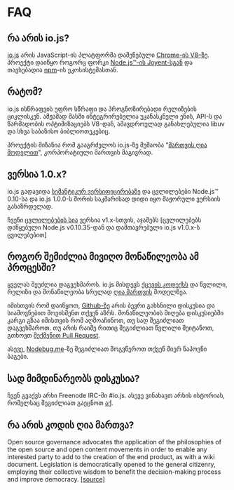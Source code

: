 # FAQ

## რა არის io.js?

[io.js](https://github.com/iojs/io.js) არის JavaScript-ის პლატფორმა დაშენებული [Chrome-ის V8–ზე](http://code.google.com/p/v8/). პროექტი დაიწყო როგორც ფორკი [Node.js™-ის Joyent-სგან](https://nodejs.org/) და თავსებადია [npm](https://www.npmjs.org/)-ის ეკოსისტემასთან.

## რატომ? 

io.js ისწრაფვის უფრო სწრაფი და პროგნოზირებადი რელიზების ციკლისკენ. ამჟამად მასში ინტეგრირებულია უკანასკნელი ენის, API-ს და წარმადობის ოპტიმიზაციებს V8-დან, ამავდროულად განახლებულია libuv და სხვა საბაზისო ბიბლიოთეკებიც.

პროექტის მიზანია რომ გააგრძელოს io.js-ზე მუშაობა "[მართვის ღია მოდელით](https://github.com/iojs/io.js/blob/v1.x/GOVERNANCE.md#readme)", კორპორატიული მართვის მაგივრად.

## ვერსია 1.0.x?

io.js გადავიდა [სემანტიკურ ვერსიფიცირებაზე](http://semver.org) და ცვლილებები Node.js™ 0.10-სა და io.js 1.0.0-ს შორის საკმარისად დიდი იყო მაჟორული ვერსიის გასაზრდელად.

ჩვენი [ცვლილებების სია](https://github.com/iojs/io.js/blob/v1.x/CHANGELOG.md) ვერსია v1.x-სთვის, აჯამებს [ცვლილებებს დაწყებული Node.js v0.10.35-დან და დამთავრებული io.js v1.0.x-ს ცვილებებით]

## როგორ შემიძლია მივიღო მონაწილეობა ამ პროცესში?

ყველას შეუძლია დაგვეხმაროს. io.js მისდევს [ქცევის კოდექსს](https://github.com/iojs/io.js/blob/v1.x/CONTRIBUTING.md#code-of-conduct) და წვლილი, რელიზი და მონაწილეობა სრულად [ღია მართვის](https://github.com/iojs/io.js/blob/v1.x/GOVERNANCE.md#readme) მოდელზეა.

იმისთვის რომ დაიწყოთ, [Github-ზე](https://github.com/iojs/io.js/issues) არის ბევრი გახსნილი დისკუსია და სიამოვნებით მოვისმენთ თქვენ აზრს.
მონაწილეობის მიღება დისკუსიებში კარგი გზაა იმისთვის რომ აღმოაჩინოთ, თუ სად შეგიძლიათ დაგვეხმაროთ. თუ არის რაიმე რითიც შეგიძლიათ წვლილი შეიტანოთ, გთხოვთ [შექმენით Pull Request](https://github.com/iojs/io.js/blob/v1.x/CONTRIBUTING.md#code-contributions).

ასევე, [Nodebug.me](http://nodebug.me/)-ზე შეგიძლიათ მოგვწეროთ თქვენ მიერ ნაპოვნი ბაგები. 

## სად მიმდინარეობს დისკუსია?

ჩვენ გვაქვს არხი Freenode IRC-ში #io.js. ასევე ვინახავთ არხის ისტორიას, რომელსაც შეგიძლიათ გაეცნოთ [აქ](http://logs.libuv.org/io.js/latest).

## რა არის კოდის ღია მართვა?

Open source governance advocates the application of the philosophies of the open source and open content movements in order to enable any interested party to add to the creation of the end product, as with a wiki document. Legislation is democratically opened to the general citizenry, employing their collective wisdom to benefit the decision-making process and improve democracy. [[source]](https://en.wikipedia.org/wiki/Open-source_governance)
